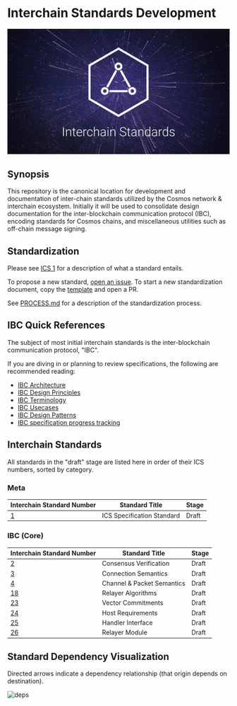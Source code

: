 # Interchain Standards Development
![banner](./interchain-standards-image.jpg)

## Synopsis

This repository is the canonical location for development and documentation of inter-chain standards utilized by the Cosmos network & interchain ecosystem. Initially it will be used to consolidate design documentation for the inter-blockchain communication protocol (IBC), encoding standards for Cosmos chains, and miscellaneous utilities such as off-chain message signing.

## Standardization

Please see [ICS 1](spec/ics-001-ics-standard) for a description of what a standard entails.

To propose a new standard, [open an issue](https://github.com/cosmos/ics/issues/new). To start a new standardization document, copy the [template](spec/ics-template.md) and open a PR.

See [PROCESS.md](PROCESS.md) for a description of the standardization process.

## IBC Quick References

The subject of most initial interchain standards is the inter-blockchain communication protocol, "IBC".

If you are diving in or planning to review specifications, the following are recommended reading:
- [IBC Architecture](./ibc/1_IBC_ARCHITECTURE.md)
- [IBC Design Principles](./ibc/2_IBC_DESIGN_PRINCIPLES.md)
- [IBC Terminology](./ibc/3_IBC_TERMINOLOGY.md)
- [IBC Usecases](./ibc/4_IBC_USECASES.md)
- [IBC Design Patterns](./ibc/5_IBC_DESIGN_PATTERNS.md)
- [IBC specification progress tracking](https://github.com/cosmos/ics/issues/26)

## Interchain Standards

All standards in the "draft" stage are listed here in order of their ICS numbers, sorted by category.

### Meta

| Interchain Standard Number     | Standard Title             | Stage |
| ------------------------------ | -------------------------- | ----- |
| [1](spec/ics-001-ics-standard) | ICS Specification Standard | Draft |

### IBC (Core)

| Interchain Standard Number                          | Standard Title                     | Stage |
| --------------------------------------------------- | ---------------------------------- | ----- |
| [2](spec/ics-002-consensus-verification)            | Consensus Verification             | Draft |
| [3](spec/ics-003-connection-semantics)              | Connection Semantics               | Draft |
| [4](spec/ics-004-channel-and-packet-semantics)      | Channel & Packet Semantics         | Draft |
| [18](spec/ics-018-relayer-algorithms)               | Relayer Algorithms                 | Draft |
| [23](spec/ics-023-vector-commitments)               | Vector Commitments                 | Draft |
| [24](spec/ics-024-host-requirements)                | Host Requirements                  | Draft |
| [25](spec/ics-025-handler-interface)                | Handler Interface                  | Draft |
| [26](spec/ics-026-relayer-module)                   | Relayer Module                     | Draft |

## Standard Dependency Visualization

Directed arrows indicate a dependency relationship (that origin depends on destination).

![deps](deps.png)
